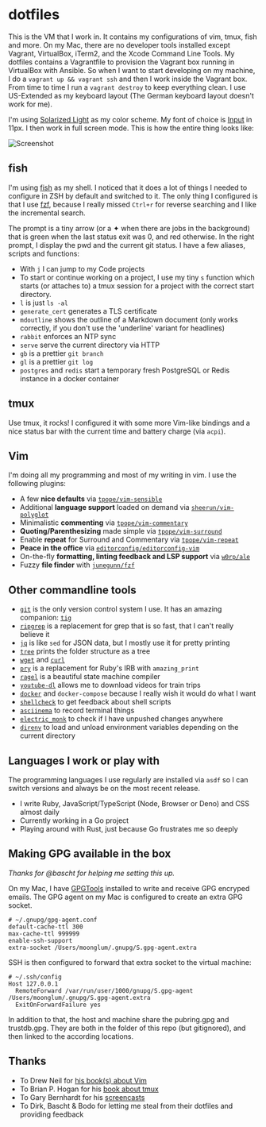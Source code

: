 # dotfiles

This is the VM that I work in. It contains my configurations of vim, tmux, fish and more. On my Mac, there are no developer tools installed except Vagrant, VirtualBox, iTerm2, and the Xcode Command Line Tools. My dotfiles contains a Vagrantfile to provision the Vagrant box running in VirtualBox with Ansible. So when I want to start developing on my machine, I do a `vagrant up && vagrant ssh` and then I work inside the Vagrant box. From time to time I run a `vagrant destroy` to keep everything clean. I use US-Extended as my keyboard layout (The German keyboard layout doesn't work for me).

I'm using [Solarized Light](https://ethanschoonover.com/solarized) as my color scheme. My font of choice is [Input](http://input.fontbureau.com) in 11px. I then work in full screen mode. This is how the entire thing looks like:

![Screenshot](dotfiles.png)

## fish

I'm using [fish](http://fishshell.com) as my shell. I noticed that it does a lot of things I needed to configure in ZSH by default and switched to it. The only thing I configured is that I use [fzf](https://github.com/junegunn/fzf), because I really missed `Ctrl+r` for reverse searching and I like the incremental search.

The prompt is a tiny arrow (or a ✦ when there are jobs in the background) that is green when the last status exit was 0, and red otherwise. In the right prompt, I display the pwd and the current git status. I have a few aliases, scripts and functions:

* With `j` I can jump to my Code projects
* To start or continue working on a project, I use my tiny `s` function which starts (or attaches to) a tmux session for a project with the correct start directory.
* `l` is just `ls -al`
* `generate_cert` generates a TLS certificate
* `mdoutline` shows the outline of a Markdown document (only works correctly, if you don't use the 'underline' variant for headlines)
* `rabbit` enforces an NTP sync
* `serve` serve the current directory via HTTP
* `gb` is a prettier `git branch`
* `gl` is a prettier `git log`
* `postgres` and `redis` start a temporary fresh PostgreSQL or Redis instance in a docker container

## tmux

Use tmux, it rocks! I configured it with some more Vim-like bindings and a nice status bar with the current time and battery charge (via `acpi`).

## Vim

I'm doing all my programming and most of my writing in vim. I use the following plugins:

* A few **nice defaults** via [`tpope/vim-sensible`](https://github.com/tpope/vim-sensible)
* Additional **language support** loaded on demand via [`sheerun/vim-polyglot`](https://github.com/sheerun/vim-polyglot)
* Minimalistic **commenting** via [`tpope/vim-commentary`](https://github.com/tpope/vim-commentary)
* **Quoting/Parenthesizing** made simple via [`tpope/vim-surround`](https://github.com/tpope/vim-surround)
* Enable **repeat** for Surround and Commentary via [`tpope/vim-repeat`](https://github.com/tpope/vim-repeat)
* **Peace in the office** via [`editorconfig/editorconfig-vim`](https://github.com/editorconfig/editorconfig-vim)
* On-the-fly **formatting, linting feedback and LSP support** via [`w0rp/ale`](https://github.com/w0rp/ale)
* Fuzzy **file finder** with [`junegunn/fzf`](https://github.com/junegunn/fzf)

## Other commandline tools

* [`git`](https://www.git-scm.com) is the only version control system I use. It has an amazing companion: [`tig`](http://jonas.nitro.dk/tig)
* [`ripgrep`](https://github.com/BurntSushi/ripgrep) is a replacement for grep that is so fast, that I can't really believe it
* [`jq`](http://stedolan.github.io/jq) is like `sed` for JSON data, but I mostly use it for pretty printing
* [`tree`](http://mama.indstate.edu/users/ice/tree) prints the folder structure as a tree
* [`wget`](http://www.gnu.org/software/wget) and [`curl`](http://curl.haxx.se)
* [`pry`](http://pryrepl.org) is a replacement for Ruby's IRB with `amazing_print`
* [`ragel`](http://www.colm.net/open-source/ragel) is a beautiful state machine compiler
* [`youtube-dl`](https://rg3.github.io/youtube-dl) allows me to download videos for train trips
* [`docker`](https://www.docker.com) and `docker-compose` because I really wish it would do what I want
* [`shellcheck`](https://www.shellcheck.net) to get feedback about shell scripts
* [`asciinema`](https://asciinema.org) to record terminal things
* [`electric_monk`](https://github.com/moonglum/electric_monk) to check if I have unpushed changes anywhere
* [`direnv`](https://direnv.net) to load and unload environment variables depending on the current directory

## Languages I work or play with

The programming languages I use regularly are installed via `asdf` so I can switch versions and always be on the most recent release.

* I write Ruby, JavaScript/TypeScript (Node, Browser or Deno) and CSS almost daily
* Currently working in a Go project
* Playing around with Rust, just because Go frustrates me so deeply

## Making GPG available in the box

*Thanks for @bascht for helping me setting this up.*

On my Mac, I have [GPGTools](https://gpgtools.org) installed to write and receive GPG encryped emails. The GPG agent on my Mac is configured to create an extra GPG socket.

```
# ~/.gnupg/gpg-agent.conf
default-cache-ttl 300
max-cache-ttl 999999
enable-ssh-support
extra-socket /Users/moonglum/.gnupg/S.gpg-agent.extra
```

SSH is then configured to forward that extra socket to the virtual machine:

```
# ~/.ssh/config
Host 127.0.0.1
  RemoteForward /var/run/user/1000/gnupg/S.gpg-agent /Users/moonglum/.gnupg/S.gpg-agent.extra
  ExitOnForwardFailure yes
```

In addition to that, the host and machine share the pubring.gpg and trustdb.gpg. They are both in the folder of this repo (but gitignored), and then linked to the according locations.

## Thanks

* To Drew Neil for [his book(s) about Vim](https://pragprog.com/book/dnvim2/practical-vim-second-edition)
* To Brian P. Hogan for his [book about tmux](https://pragprog.com/book/bhtmux2/tmux-2)
* To Gary Bernhardt for his [screencasts](https://www.destroyallsoftware.com/screencasts)
* To Dirk, Bascht & Bodo for letting me steal from their dotfiles and providing feedback
